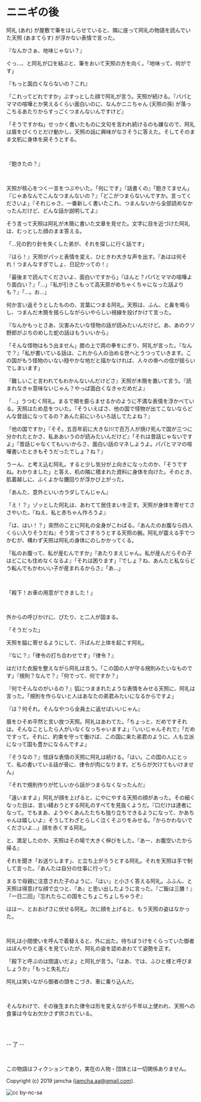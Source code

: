 

# ニニギの後

阿礼 (あれ) が屋敷で筆をはしらせていると、隣に座って阿礼の物語を読んでいた天照 (あまてらす) が浮かない表情で言った。

『なんかさぁ、地味じゃない？』

ぐっ…、と阿礼が口を結ぶと、筆をおいて天照の方を向く。「地味って、何がです」

『もっと面白くならないの？これ』

「これってどれですか」ぶすっとした顔で阿礼が言う。天照が続ける。『パパとママの喧嘩とか笑えるくらい面白いのに、なんかニニちゃん (天照の孫) が落っこちるあたりからすっごくつまんないんですけど』

「そうですかね」せっかく書いたものに文句を言われ続けるのも嫌なので、阿礼は眉をぴくりとだけ動かし、天照の話に興味がなさそうに答えた。そしてそのまま文机に身体を戻そうとする。

<br>

『飽きたの？』

<br>

天照が核心をつく一言をつぶやいた。「何にです」『話書くの』「飽きてません」『じゃあなんでこんなつまんないの？』「どこがつまらないんですか。言ってくださいよ」『それじゃさ、一番新しく書いたこれ、つまんないから全部読めなかったんだけど、どんな話か説明してよ』

そう言って天照は阿礼が木簡に書いた文章を見せた。文字に目を近づけた阿礼は、むっとした顔のまま答える。

「…兄の釣り針を失くした弟が、それを探しに行く話です」

『ほら！』天照がパッと表情を変え、ひときわ大きな声を出す。『あはは何それ！つまんなすぎでしょ、日記かっての！』

「最後まで読んでくださいよ、面白いですから」『ほんと？パパとママの喧嘩より面白い？』「…」『私が引きこもって高天原がめちゃくちゃになった話よりも？』「…。お…」

何か言い返そうとしたものの、言葉につまる阿礼。天照は、ふん、と鼻を鳴らし、つまんだ木簡を揺らしながらいやらしい視線を投げかけて言った。

『なんかもっとさあ、災害みたいな怪物の話が読みたいんだけど。あ、あのクソ野郎がぶちのめした蛇の話はもういいから』

「そんな怪物はもう出ません」膝の上で両の拳をにぎり、阿礼が言った。『なんで？』「私が書いている話は、これから人の治める世へとうつっていきます。この国がもう怪物のいない穏やかな地だと描かなければ、人々の帝への信が揺らいでしまいます」

『難しいこと言われてもわかんないんだけどさ』天照が木簡を置いて言う。『読まれなきゃ意味ないじゃん？やっぱ面白くなきゃだめだよ』

「…」うつむく阿礼。まるで頬を膨らませるかのように不満な表情を浮かべている。天照はため息をついた。『そういえばさ、他の国で怪物が出てこないならどんな昔話になってるの？あんた前にいろいろ話してたよね？』

「他の国ですか」『そそ。五百年前に大きな川で百万人が焼け死んで国が三つに分かれたとかさ、私ああいうのが読みたいんだけど』「それは昔話じゃないですよ」『昔話じゃなくてもいいからさ、面白い話のマネしようよ。パパとママの喧嘩書いたときもそうだったでしょ？ね？』

うーん、と考え込む阿礼。すると少し気分が上向きになったのか、「そうですね。わかりました」と答え、机の隣に積まれた資料に身体を向けた。そのとき、肌着越しに、ふくよかな腰回りが浮かび上がった。

『あんた、意外といいカラダしてんじゃん』

「え！？」ゾッとした阿礼は、あわてて居住まいを正す。天照が身体を寄せてささやいた。『ねえ、私と赤ちゃん作ろうよ』

「は、はい！？」突然のことに阿礼の全身がこわばる。『あんたのお腹なら四人くらい入りそうだね』そう言ってさすろうとする天照の腕。阿礼が震える手でつかむが、構わず天照は阿礼の身体にのしかかってくる。

「私のお腹って、私が産むんですか」『あたりまえじゃん。私が産んだらその子はどこにも住めなくなるよ』「それは困ります」『でしょ？ね、あんたと私ならどう転んでもかわいい子が産まれるからさ』「あ…」

<br>

「殿下！お車の用意ができました！」

<br>

外からの呼びかけに、ぴたり、と二人が固まる。

「そうだった」

天照を脇に寄せるようにして、汗ばんだ上体を起こす阿礼。

『なに？』「律令の打ち合わせです」『律令？』

はだけた衣服を整えながら阿礼は言う。「この国の人が守る規則みたいなものです」『規則？なんで？』「何でって、何ですか？」

『何でそんなのがいるの？』狐につままれたような表情をみせる天照に、阿礼は言った。「規則を作らないと人はあなたの弟君みたいになるからですよ」

『は？何それ。そんなやつら全員土に返せばいいじゃん』

眉をひそめ平然と言い放つ天照。阿礼はあわてた。「ちょっと、だめですそれは。そんなことしたら人がいなくなっちゃいますよ」『いいじゃんそれで』「だめですって。それに、約束を守って働けば、この国に来た弟君のように、人も立派になって国も豊かになるんですよ」

『そうなの？』怪訝な表情の天照に阿礼は続ける。「はい。この国の人にとって、私の書いている話が骨に、律令が肉になります。どちらが欠けてもいけません」

『それで規則作りが忙しいから話がつまらなくなったんだ』

「違いますよ」阿礼が顔を上げると、にやにやする天照の顔があった。その細くなった目は、言い繕おうとする阿礼のすべてを見抜くようだ。『口だけは達者になって。でもまあ、ようやくあんたたちも独り立ちできるようになって、かあちゃんは嬉しいよ』そうしてわざとらしく泣くそぶりをみせる。「からかわないでくださいよ…」顔を赤くする阿礼。

と、満足したのか、天照はその場で大きく伸びをした。『あー、お腹空いたから帰る』

それを聞き「お送りします」、と立ち上がろうとする阿礼。それを天照は手で制して言った。『あんたは自分の仕事に行って』

まるで母親に注意された子のように、「はい」と小さく答える阿礼。ふふん、と天照は得意げな顔で立つと、『あ』と思い出したように言った。『ご飯は三膳！』「一日二回」『忘れたらこの国をこちょこちょしちゃうぞ』

ははー、とおおげさに伏せる阿礼。次に顔を上げると、もう天照の姿はなかった。

<br>

阿礼は小間使いを呼んで着替えると、外に出た。待ちぼうけをくらっていた御者はぼんやりと遠くを見ていたが、阿礼の姿を認めあわてて姿勢を正す。

「殿下と呼ぶのは間違いだよ」と阿礼が言う。「はあ、では、ふひと様と呼びましょうか」「もっと失礼だ」

阿礼は笑いながら御者の頭をこづき、車に乗り込んだ。

<br>

そんなわけで、その後生まれた律令は形を変えながら千年以上使われ、天照への食事は今なお欠かさず供されている。

<br>  
<br>  

-- 了 --

<br>  

この物語はフィクションであり，実在の人物・団体とは一切関係ありません。  

Copyright (c) 2019 jamcha (jamcha.aa@gmail.com).  

![cc by-nc-sa](https://i.creativecommons.org/l/by-nc-sa/4.0/88x31.png)  

